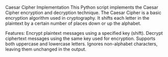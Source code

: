 Caesar Cipher Implementation
This Python script implements the Caesar Cipher encryption and decryption technique. The Caesar Cipher is a basic encryption algorithm used in cryptography. It shifts each letter in the plaintext by a certain number of places down or up the alphabet.

Features:
Encrypt plaintext messages using a specified key (shift).
Decrypt ciphertext messages using the same key used for encryption.
Supports both uppercase and lowercase letters.
Ignores non-alphabet characters, leaving them unchanged in the output.
